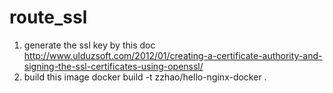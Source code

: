 # route_ssl
  1. generate the ssl key by this doc
      http://www.ulduzsoft.com/2012/01/creating-a-certificate-authority-and-signing-the-ssl-certificates-using-openssl/
  2. build this image
       docker build -t zzhao/hello-nginx-docker .
